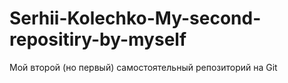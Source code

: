 # Serhii-Kolechko-My-second-repositiry-by-myself
Мой второй (но первый) самостоятельный репозиторий на Git
